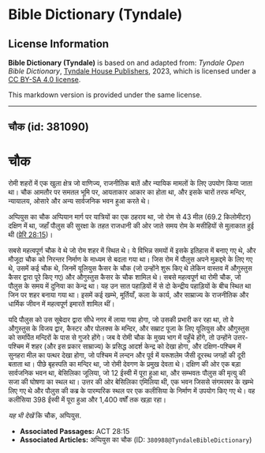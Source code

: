 # Bible Dictionary (Tyndale)

## License Information

**Bible Dictionary (Tyndale)** is based on and adapted from: _Tyndale Open Bible Dictionary_, [Tyndale House Publishers](https://tyndaleopenresources.com/), 2023, which is licensed under a [CC BY-SA 4.0 license](https://creativecommons.org/licenses/by-sa/4.0/legalcode.en).

This markdown version is provided under the same license.



--------------------------------

## चौक (id: 381090)

चौक
===

रोमी शहरों में एक खुला क्षेत्र जो वाणिज्य, राजनीतिक बातें और न्यायिक मामलों के लिए उपयोग किया जाता था। चौक आमतौर पर समतल भूमि पर, आयताकार आकार का होता था, और इसके चारों तरफ मन्दिर, न्यायालय, ओसारे और अन्य सार्वजनिक भवन हुआ करते थे।

अप्पियुस का चौक अप्पियान मार्ग पर यात्रियों का एक ठहराव था, जो रोम से 43 मील (69\.2 किलोमीटर) दक्षिण में था, जहाँ पौलुस की सुरक्षा के तहत राजधानी की ओर जाते समय रोम के मसीहियों से मुलाकात हुई थी ([प्रेरि 28:15](https://ref.ly/Acts28:15))।

सबसे महत्वपूर्ण चौक वे थे जो रोम शहर में स्थित थे। ये विभिन्न समयों में इसके इतिहास में बनाए गए थे, और मौजूदा चौक को निरन्तर निर्माण के माध्यम से बदला गया था। जिस रोम में पौलुस अपने मुक़द्दमे के लिए गए थे, उसमें कई चौक थे, जिनमें यूलियुस कैसर के चौक (जो उन्होंने शुरू किए थे लेकिन वास्तव में औगुस्तुस कैसर द्वारा पूरे किए गए) और औगुस्तुस कैसर के चौक शामिल थे। सबसे महत्वपूर्ण था रोमी चौक, जो पौलुस के समय में दुनिया का केन्द्र था। यह उन सात पहाड़ियों में से दो केन्द्रीय पहाड़ियों के बीच स्थित था जिन पर शहर बनाया गया था। इसमें कई खम्भे, मूर्तियाँ, कला के कार्य, और साम्राज्य के राजनीतिक और धार्मिक जीवन में महत्वपूर्ण इमारतें शामिल थीं।

यदि पौलुस को उस सूबेदार द्वारा सीधे नगर में लाया गया होगा, जो उसकी प्रभारी कर रहा था, तो वे औगुस्तुस के विजय द्वार, कैस्टर और पोलक्स के मन्दिर, और सम्राट पूजा के लिए यूलियुस और औगुस्तुस को समर्पित मन्दिरों के पास से गुजरे होंगे। जब वे रोमी चौक के मुख्य भाग में पहुँचे होंगे, तो उन्होंने उत्तर\-पश्चिम में शहर (और इस प्रकार साम्राज्य) के प्रसिद्ध आदर्श केन्द्र को देखा होगा, और दक्षिण\-पश्चिम में सुनहरा मील का पत्थर देखा होगा, जो पश्चिम में लन्दन और पूर्व में यरूशलेम जैसी दूरस्थ जगहों की दूरी बताता था। पीछे बृहस्पति का मन्दिर था, जो रोमी देवगण के प्रमुख देवता थे। दक्षिण की ओर एक बड़ा सार्वजनिक भवन था, बेसिलिका जूलिया, जो 12 ईस्वी में पूरा हुआ था, और सम्भवतः पौलुस की मृत्यु की सजा की घोषणा का स्थल था। उत्तर की ओर बेसिलिका एमिलिया थी, एक भवन जिससे संगमरमर के खम्भे लिए गए थे और पौलुस की कब्र के पारम्परिक स्थल पर एक कलीसिया के निर्माण में उपयोग किए गए थे। वह कलीसिया 398 ईस्वी में पूरा हुआ और 1,400 वर्षों तक खड़ा रहा।

*यह भी देखें* कि चौक, अप्पियुस.

* **Associated Passages:** ACT 28:15
* **Associated Articles:** अप्पियुस का चौक (ID: `380988@TyndaleBibleDictionary`)

